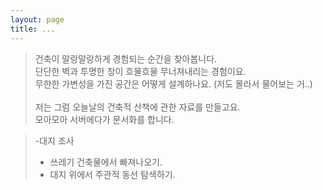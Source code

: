 ```yaml
---
layout: page
title: ...
---
```


> 건축이 말랑말랑하게 경험되는 순간을 찾아봅니다.<br/>
> 단단한 벽과 투명한 창이 흐물흐물 무너져내리는 경험이요.<br/>
> 무한한 가변성을 가진 공간은 어떻게 설계하나요. (저도 몰라서 물어보는 거..)<br/><br/>
> 저는 그럼 오늘날의 건축적 산책에 관한 자료를 만들고요.<br/>
> 모아모아 서버에다가 문서화를 합니다. <br/>

> -대지 조사
> + 쓰레기 건축물에서 빠져나오기.<br/>
> + 대지 위에서 주관적 동선 탐색하기.<br/> 
